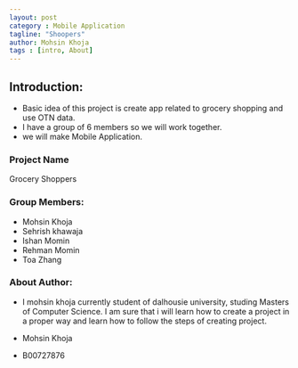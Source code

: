 ```yaml
---
layout: post
category : Mobile Application
tagline: "Shoopers"
author: Mohsin Khoja
tags : [intro, About]
---
```


## Introduction:
- Basic idea of this project is create app related to grocery shopping and use OTN data.
- I have a group of 6 members so we will work together.
- we will make Mobile Application.

### Project Name

Grocery Shoppers


### Group Members:

- Mohsin Khoja
- Sehrish khawaja
- Ishan Momin
- Rehman Momin
- Toa Zhang


### About Author:
- I mohsin khoja currently student of dalhousie university, studing Masters of Computer Science. I am sure that i will learn how to create a project in a proper way and learn how to follow the steps of creating project.

- Mohsin Khoja
- B00727876